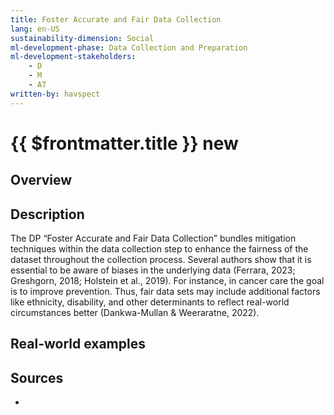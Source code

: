 ```yaml
---
title: Foster Accurate and Fair Data Collection
lang: en-US
sustainability-dimension: Social
ml-development-phase: Data Collection and Preparation 
ml-development-stakeholders: 
    - D
    - M
    - AT
written-by: havspect
---
```


<script setup>
import DPOverview from '../../components/DPOverview.vue'
</script>


# {{ $frontmatter.title }} <Badge type="tip">new</Badge>

## Overview
<DPOverview />

## Description
The DP “Foster Accurate and Fair Data Collection” bundles mitigation techniques within the data collection step to enhance the fairness of the dataset throughout the collection process. Several authors show that it is essential to be aware of biases in the underlying data (Ferrara, 2023; Greshgorn, 2018; Holstein et al., 2019). For instance, in cancer care the goal is to improve prevention. Thus, fair data sets may include additional factors like ethnicity, disability, and other determinants to reflect real-world circumstances better (Dankwa-Mullan & Weeraratne, 2022).


## Real-world examples 


## Sources 

- 